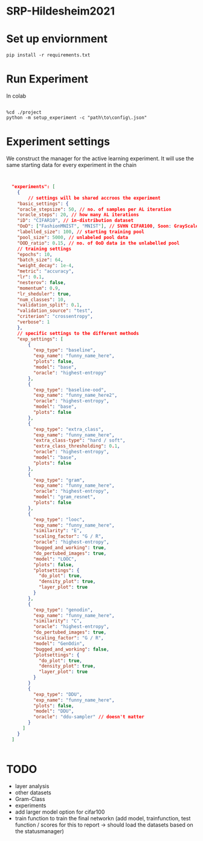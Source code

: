 
# SRP-Hildesheim2021

# Set up enviornment

``` #!/bin/bash
pip install -r requirements.txt
```

# Run Experiment

In colab

```#!/bin/bash

%cd ./project
python -m setup_experiment -c "path\to\config\.json"
```

# Experiment settings

We construct the manager for the active learning experiment. It will use the same starting data for every experiment in the chain

```json


  "experiments": [
    {
        // settings will be shared accroos the experiment
    "basic_settings": {
    "oracle_stepsize": 50, // no. of samples per AL iteration
    "oracle_steps": 20, // how many AL iterations
    "iD": "CIFAR10", // in-distribution dataset
    "OoD": ["FashionMNIST", "MNIST"], // SVHN CIFAR100, Soon: GrayScale Cifar, Subclass Cifar
    "labelled_size": 100, // starting training pool
    "pool_size": 5000, // unlabeled pool data
    "OOD_ratio": 0.15, // no. of OoD data in the unlabelled pool
    // training settings
    "epochs": 10,
    "batch_size": 64,
    "weight_decay": 1e-4,
    "metric": "accuracy",
    "lr": 0.1,
    "nesterov": false,
    "momentum": 0.9,
    "lr_sheduler": true,
    "num_classes": 10,
    "validation_split": 0.1,
    "validation_source": "test",
    "criterion": "crossentropy",
    "verbose": 1
    },
    // specific settings to the different methods 
    "exp_settings": [
        {
          "exp_type": "baseline",
          "exp_name": "funny_name_here",
          "plots": false,
          "model": "base",
          "oracle": "highest-entropy"
        },
        {
          "exp_type": "baseline-ood",
          "exp_name": "funny_name_here2",
          "oracle": "highest-entropy",
          "model": "base",
          "plots": false
        },
        {
          "exp_type": "extra_class",
          "exp_name": "funny_name_here",
          "extra_class-type": "hard / soft",
          "extra_class_thresholding": 0.1,
          "oracle": "highest-entropy",
          "model": "base",
          "plots": false
        },
        {
          "exp_type": "gram",
          "exp_name": "funny_name_here",
          "oracle": "highest-entropy",
          "model": "gram_resnet",
          "plots": false
        },
        {
          "exp_type": "looc",
          "exp_name": "funny_name_here",
          "similarity": "E",
          "scaling_factor": "G / R",
          "oracle": "highest-entropy",
          "bugged_and_working": true,
          "do_pertubed_images": true,
          "model": "LOOC",
          "plots": false,
          "plotsettings": {
            "do_plot": true,
            "density_plot": true,
            "layer_plot": true
          }
        },
        {
          "exp_type": "genodin",
          "exp_name": "funny_name_here",
          "similarity": "C",
          "oracle": "highest-entropy",
          "do_pertubed_images": true,
          "scaling_factor": "G / R",
          "model": "GenOdin",
          "bugged_and_working": false,
          "plotsettings": {
            "do_plot": true,
            "density_plot": true,
            "layer_plot": true
          }
        }
        {
          "exp_type": "DDU",
          "exp_name": "funny_name_here",
          "plots": false,
          "model": "DDU",
          "oracle": "ddu-sampler" // doesn't matter
        }
      ]
    }
  ]



```

# TODO

- layer analysis
- other datasets
- Gram-Class
- experiments
- add larger model option for cifar100
- train function to train the final networkn (add model, trainfunction, test function  / scores for this to report -> should load the datasets based on the statusmanager)
